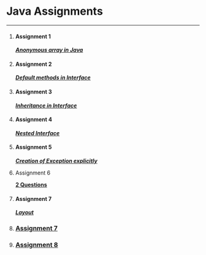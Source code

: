 # Java Assignments
---
1. #### Assignment 1
	**_[Anonymous array in Java](Anonumous_Array)_**

1. #### Assignment 2
	**_[Default methods in Interface](https://github.com/milankshatri/Java/tree/master/Assignment/Default%20methods%20in%20Interface)_**

1. #### Assignment 3
	**_[Inheritance in Interface](https://github.com/milankshatri/Java/tree/master/Assignment/Inheritance%20In%20Interface)_**

1. #### Assignment 4
	**_[Nested Interface](https://github.com/milankshatri/Java/tree/master/Assignment/Nested%20Interface)_**

1. #### Assignment  5
	**_[Creation of Exception explicitly](https://github.com/milankshatri/Java/tree/master/Assignment/Creation%20of%20Exception%20Explictly)_**

1. Assignment 6
	
	__[2 Questions](Questions)__

1. #### Assignment 7
    **_[Layout](Layout)_**
    
1. ### [Assignment 7](Assignment_7)

1. ### [Assignment 8](Assignment_8)
